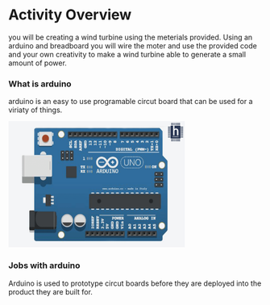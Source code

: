 # Activity Overview 

you will be creating a wind turbine using the meterials provided.
Using an arduino and breadboard you will wire the moter and use the provided code and your own creativity to make a wind turbine able to generate a small amount of power.

### What is arduino
arduino is an easy to use programable circut board that can be used for a viriaty of things. 

<img src="/images/Arduino_uno.png" alt="Arduino" width="350" height="250">

### Jobs with arduino
Arduino is used to prototype circut boards before they are deployed into the product they are built for.